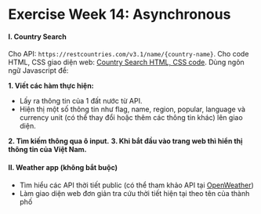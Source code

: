 # Exercise Week 14: Asynchronous

#### I. Country Search

Cho API: `https://restcountries.com/v3.1/name/{country-name}`.
Cho code HTML, CSS giao diện web: [Country Search HTML, CSS code](./CountrySearch/).
Dùng ngôn ngữ Javascript để:

**1. Viết các hàm thực hiện:**

- Lấy ra thông tin của 1 đất nước từ API.
- Hiện thị một số thông tin như flag, name, region, popular, language và currency unit (có thể thay đổi hoặc thêm các thông tin khác) lên giao diện.

**2. Tìm kiếm thông qua ô input.**
**3. Khi bắt đầu vào trang web thì hiển thị thông tin của Việt Nam.**

#### II. Weather app (không bắt buộc)

- Tìm hiểu các API thời tiết public (có thể tham khảo API tại [OpenWeather](https://openweathermap.org/current))
- Làm giao diện web đơn giản tra cứu thời tiết hiện tại theo tên của thành phố
